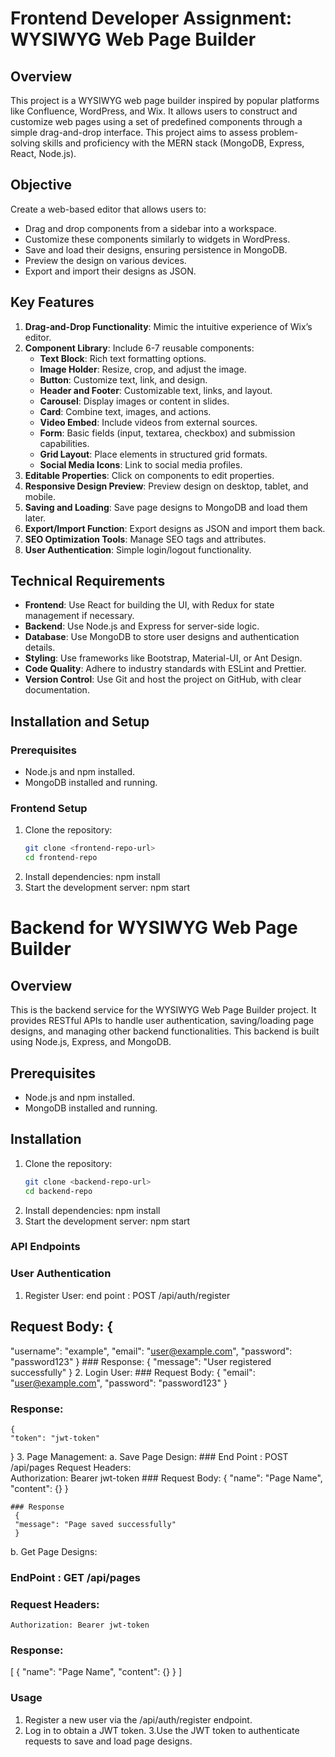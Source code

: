 # Frontend Developer Assignment: WYSIWYG Web Page Builder

## Overview

This project is a WYSIWYG web page builder inspired by popular platforms like Confluence, WordPress, and Wix. It allows users to construct and customize web pages using a set of predefined components through a simple drag-and-drop interface. This project aims to assess problem-solving skills and proficiency with the MERN stack (MongoDB, Express, React, Node.js).

## Objective

Create a web-based editor that allows users to:
- Drag and drop components from a sidebar into a workspace.
- Customize these components similarly to widgets in WordPress.
- Save and load their designs, ensuring persistence in MongoDB.
- Preview the design on various devices.
- Export and import their designs as JSON.

## Key Features

1. **Drag-and-Drop Functionality**: Mimic the intuitive experience of Wix’s editor.
2. **Component Library**: Include 6-7 reusable components:
   - **Text Block**: Rich text formatting options.
   - **Image Holder**: Resize, crop, and adjust the image.
   - **Button**: Customize text, link, and design.
   - **Header and Footer**: Customizable text, links, and layout.
   - **Carousel**: Display images or content in slides.
   - **Card**: Combine text, images, and actions.
   - **Video Embed**: Include videos from external sources.
   - **Form**: Basic fields (input, textarea, checkbox) and submission capabilities.
   - **Grid Layout**: Place elements in structured grid formats.
   - **Social Media Icons**: Link to social media profiles.
3. **Editable Properties**: Click on components to edit properties.
4. **Responsive Design Preview**: Preview design on desktop, tablet, and mobile.
5. **Saving and Loading**: Save page designs to MongoDB and load them later.
6. **Export/Import Function**: Export designs as JSON and import them back.
7. **SEO Optimization Tools**: Manage SEO tags and attributes.
8. **User Authentication**: Simple login/logout functionality.

## Technical Requirements

- **Frontend**: Use React for building the UI, with Redux for state management if necessary.
- **Backend**: Use Node.js and Express for server-side logic.
- **Database**: Use MongoDB to store user designs and authentication details.
- **Styling**: Use frameworks like Bootstrap, Material-UI, or Ant Design.
- **Code Quality**: Adhere to industry standards with ESLint and Prettier.
- **Version Control**: Use Git and host the project on GitHub, with clear documentation.

## Installation and Setup

### Prerequisites

- Node.js and npm installed.
- MongoDB installed and running.

### Frontend Setup

1. Clone the repository:
   ```bash
   git clone <frontend-repo-url>
   cd frontend-repo
2. Install dependencies:
   npm install
3. Start the development server:
   npm start
# Backend for WYSIWYG Web Page Builder

## Overview

This is the backend service for the WYSIWYG Web Page Builder project. It provides RESTful APIs to handle user authentication, saving/loading page designs, and managing other backend functionalities. This backend is built using Node.js, Express, and MongoDB.

## Prerequisites

- Node.js and npm installed.
- MongoDB installed and running.

## Installation

1. Clone the repository:
   ```bash
   git clone <backend-repo-url>
   cd backend-repo

2. Install dependencies:
   npm install 
3. Start the development server:
   npm start 

### API Endpoints
### User Authentication
1. Register User:
   end point : POST /api/auth/register 
  ## Request Body: {
  "username": "example",
  "email": "user@example.com",
  "password": "password123"
   } 
    ### Response: 
       {
         "message": "User registered successfully"
      } 
2. Login User:
    ### Request Body:
    {
     "email": "user@example.com",
     "password": "password123"
    } 
   ### Response:
    {
    "token": "jwt-token"
   }
3. Page Management:
  a. Save Page Design:
    ### End Point : POST /api/pages 
    Request Headers:  
           Authorization: Bearer jwt-token 
    ### Request Body:
     {
        "name": "Page Name",
        "content": {}
     }

    ### Response
     {
     "message": "Page saved successfully"
     }

b. Get Page Designs:
   ### EndPoint : GET /api/pages
   ### Request Headers:
    Authorization: Bearer jwt-token
   ### Response:
   [
  {
    "name": "Page Name",
    "content": {}
  }
]


### Usage 
1. Register a new user via the /api/auth/register endpoint. 
2. Log in to obtain a JWT token.
3.Use the JWT token to authenticate requests to save and load page designs.

